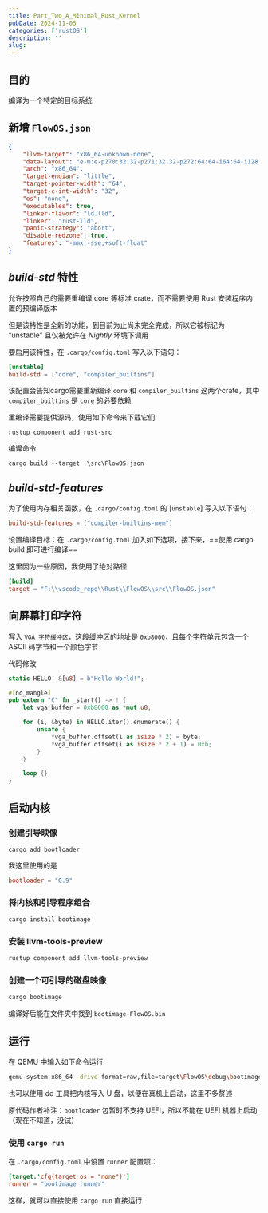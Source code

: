 ```yaml
---
title: Part_Two_A_Minimal_Rust_Kernel
pubDate: 2024-11-05
categories: ['rustOS']
description: ''
slug: 
---
```


## 目的

编译为一个特定的目标系统

## 新增 `FlowOS.json`

```json
{
    "llvm-target": "x86_64-unknown-none",
    "data-layout": "e-m:e-p270:32:32-p271:32:32-p272:64:64-i64:64-i128:128-f80:128-n8:16:32:64-S128",
    "arch": "x86_64",
    "target-endian": "little",
    "target-pointer-width": "64",
    "target-c-int-width": "32",
    "os": "none",
    "executables": true,
    "linker-flavor": "ld.lld",
    "linker": "rust-lld",
    "panic-strategy": "abort",
    "disable-redzone": true,
    "features": "-mmx,-sse,+soft-float"
}
```

## *build-std* 特性

允许按照自己的需要重编译 core 等标准 crate，而不需要使用 Rust 安装程序内置的预编译版本

但是该特性是全新的功能，到目前为止尚未完全完成，所以它被标记为 “unstable” 且仅被允许在 *Nightly* 环境下调用

要启用该特性，在 `.cargo/config.toml` 写入以下语句：

```toml
[unstable]
build-std = ["core", "compiler_builtins"]
```

该配置会告知cargo需要重新编译 `core` 和 `compiler_builtins` 这两个crate，其中 `compiler_builtins` 是 `core` 的必要依赖

重编译需要提供源码，使用如下命令来下载它们

```rustup
rustup component add rust-src
```

编译命令

```cargo
cargo build --target .\src\FlowOS.json
```

## *build-std-features*

为了使用内存相关函数，在 `.cargo/config.toml`  的 \[`unstable`\] 写入以下语句：

```toml
build-std-features = ["compiler-builtins-mem"]
```

设置编译目标：在 `.cargo/config.toml` 加入如下选项，接下来，==使用 cargo build 即可进行编译==

这里因为一些原因，我使用了绝对路径

```toml
[build]
target = "F:\\vscode_repo\\Rust\\FlowOS\\src\\FlowOS.json"
```

## 向屏幕打印字符

写入 `VGA 字符缓冲区`，这段缓冲区的地址是 `0xb8000`，且每个字符单元包含一个 ASCII 码字节和一个颜色字节

代码修改

```rust
static HELLO: &[u8] = b"Hello World!";

#[no_mangle]
pub extern "C" fn _start() -> ! {
    let vga_buffer = 0xb8000 as *mut u8;

    for (i, &byte) in HELLO.iter().enumerate() {
        unsafe {
            *vga_buffer.offset(i as isize * 2) = byte;
            *vga_buffer.offset(i as isize * 2 + 1) = 0xb;
        }
    }

    loop {}
}
```

## 启动内核

### 创建引导映像

```cargo
cargo add bootloader
```

我这里使用的是

```toml
bootloader = "0.9"
```

### 将内核和引导程序组合

```bash
cargo install bootimage
```

### 安装  llvm-tools-preview

```rust
rustup component add llvm-tools-preview
```

### 创建一个可引导的磁盘映像

```bash
cargo bootimage
```

编译好后能在文件夹中找到 `bootimage-FlowOS.bin`

## 运行

在 QEMU 中输入如下命令运行

```bash
qemu-system-x86_64 -drive format=raw,file=target\FlowOS\debug\bootimage-FlowOS.bin
```

也可以使用 dd 工具把内核写入 U 盘，以便在真机上启动，这里不多赘述

原代码作者补注：`bootloader` 包暂时不支持 UEFI，所以不能在 UEFI 机器上启动（现在不知道，没试）

### 使用 `cargo run`

在 `.cargo/config.toml`  中设置 `runner` 配置项：

```toml
[target.'cfg(target_os = "none")']
runner = "bootimage runner"
```

这样，就可以直接使用 `cargo run` 直接运行